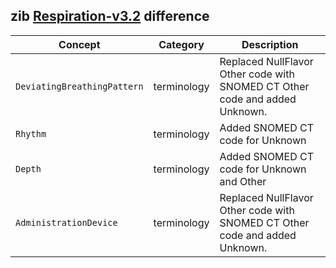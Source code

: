## zib [Respiration-v3.2](https://zibs.nl/wiki/Respiration-v3.2(2020EN)) difference

| Concept         | Category          | Description                             | 
|-----------------|-------------------|-----------------------------------------|
|`DeviatingBreathingPattern` | terminology | Replaced NullFlavor Other code with SNOMED CT Other code and added Unknown. |
|`Rhythm`| terminology | Added SNOMED CT code for Unknown |
|`Depth`| terminology | Added SNOMED CT code for Unknown and Other |
|`AdministrationDevice`| terminology | Replaced NullFlavor Other code with SNOMED CT Other code and added Unknown. |
